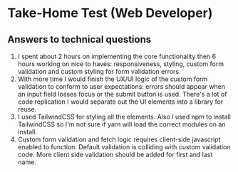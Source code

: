 # Take-Home Test (Web Developer)

## Answers to technical questions

1. I spent about 2 hours on implementing the core functionality then 6 hours working on nice to haves: responsiveness, styling, custom form validation and custom styling for form validation errors.
2. With more time I would finish the UX/UI logic of the custom form validation to conform to user expectations: errors should appear when an input field losses focus or the submit button is used. There's a lot of code replication I would separate out the UI elements into a library for reuse.
3. I used TailwindCSS for styling all the elements. Also I used npm to install TailwindCSS so I'm not sure if yarn will load the correct modules on an install.
4. Custom form validation and fetch logic requires client-side javascript enabled to function. Default validation is colliding with custom validation code. More client side validation should be added for first and last name.
